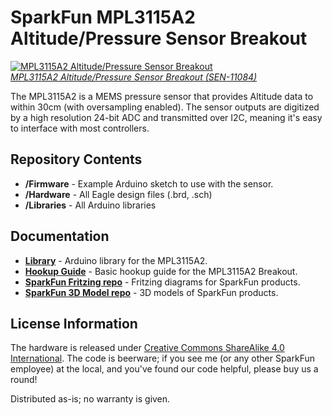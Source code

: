 SparkFun MPL3115A2 Altitude/Pressure Sensor Breakout
====================================================

[![MPL3115A2 Altitude/Pressure Sensor Breakout](https://cdn.sparkfun.com/assets/parts/6/4/7/7/11084-01.jpg)  
*MPL3115A2 Altitude/Pressure Sensor Breakout (SEN-11084)*](https://www.sparkfun.com/products/11084)

The MPL3115A2 is a MEMS pressure sensor that provides Altitude data to within 30cm (with oversampling enabled). The sensor outputs are digitized by a high resolution 24-bit ADC and transmitted over I2C, meaning it's easy to interface with most controllers.

Repository Contents
-------------------
* **/Firmware** - Example Arduino sketch to use with the sensor.
* **/Hardware** - All Eagle design files (.brd, .sch)
* **/Libraries** - All Arduino libraries

Documentation
--------------
* **[Library](https://github.com/sparkfun/SparkFun_MPL3115A2_Breakout_Arduino_Library)** - Arduino library for the MPL3115A2.
* **[Hookup Guide](https://learn.sparkfun.com/tutorials/mpl3115a2-pressure-sensor-hookup-guide)** - Basic hookup guide for the MPL3115A2 Breakout.
* **[SparkFun Fritzing repo](https://github.com/sparkfun/Fritzing_Parts)** - Fritzing diagrams for SparkFun products.
* **[SparkFun 3D Model repo](https://github.com/sparkfun/3D_Models)** - 3D models of SparkFun products. 

License Information
-------------------
The hardware is released under [Creative Commons ShareAlike 4.0 International](https://creativecommons.org/licenses/by-sa/4.0/).
The code is beerware; if you see me (or any other SparkFun employee) at the local, and you've found our code helpful, please buy us a round!

Distributed as-is; no warranty is given.
